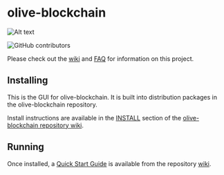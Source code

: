 # olive-blockchain
![Alt text](https://www.olivenetwork.org/img/olive_logo.svg)

![GitHub contributors](https://img.shields.io/github/contributors/Olive-Network/olive-blockchain?logo=GitHub)

Please check out the [wiki](https://github.com/Olive-Network/olive-blockchain/wiki)
and [FAQ](https://github.com/Olive-Network/olive-blockchain/wiki/FAQ) for
information on this project.

## Installing

This is the GUI for olive-blockchain. It is built into distribution packages in the olive-blockchain repository.

Install instructions are available in the
[INSTALL](https://github.com/Olive-Network/olive-blockchain/wiki/INSTALL)
section of the
[olive-blockchain repository wiki](https://github.com/Olive-Network/olive-blockchain/wiki).

## Running

Once installed, a
[Quick Start Guide](https://github.com/Olive-Network/olive-blockchain/wiki/Quick-Start-Guide)
is available from the repository
[wiki](https://github.com/Olive-Network/olive-blockchain/wiki).

